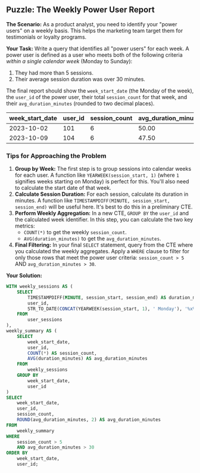 ## Puzzle: The Weekly Power User Report

**The Scenario:** As a product analyst, you need to identify your "power users" on a weekly basis. This helps the marketing team target them for testimonials or loyalty programs.

**Your Task:** Write a query that identifies all "power users" for each week. A power user is defined as a user who meets both of the following criteria *within a single calendar week* (Monday to Sunday):

1. They had more than 5 sessions.
2. Their average session duration was over 30 minutes.

The final report should show the `week_start_date` (the Monday of the week), the `user_id` of the power user, their total `session_count` for that week, and their `avg_duration_minutes` (rounded to two decimal places).

| **week_start_date** | **user_id** | **session_count** | **avg_duration_minutes** |
| ------------------------- | ----------------- | ----------------------- | ------------------------------ |
| 2023-10-02                | 101               | 6                       | 50.00                          |
| 2023-10-09                | 104               | 6                       | 47.50                          |

### Tips for Approaching the Problem

1. **Group by Week:** The first step is to group sessions into calendar weeks for each user. A function like `YEARWEEK(session_start, 1)` (where `1` signifies weeks starting on Monday) is perfect for this. You'll also need to calculate the start date of that week.
2. **Calculate Session Duration:** For each session, calculate its duration in minutes. A function like `TIMESTAMPDIFF(MINUTE, session_start, session_end)` will be useful here. It's best to do this in a preliminary CTE.
3. **Perform Weekly Aggregation:** In a new CTE, `GROUP BY` the `user_id` and the calculated week identifier. In this step, you can calculate the two key metrics:
   * `COUNT(*)` to get the weekly `session_count`.
   * `AVG(duration_minutes)` to get the `avg_duration_minutes`.
4. **Final Filtering:** In your final `SELECT` statement, query from the CTE where you calculated the weekly aggregates. Apply a `WHERE` clause to filter for only those rows that meet the power user criteria: `session_count > 5` AND `avg_duration_minutes > 30`.

**Your Solution:**

```sql
WITH weekly_sessions AS (
    SELECT
        TIMESTAMPDIFF(MINUTE, session_start, session_end) AS duration_minutes,
        user_id,
        STR_TO_DATE(CONCAT(YEARWEEK(session_start, 1), ' Monday'), '%x%v %W') AS week_start_date
    FROM
        user_sessions
),
weekly_summary AS (
    SELECT
        week_start_date,
        user_id,
        COUNT(*) AS session_count,
        AVG(duration_minutes) AS avg_duration_minutes
    FROM
        weekly_sessions
    GROUP BY
        week_start_date,
        user_id
)
SELECT
    week_start_date,
    user_id,
    session_count,
    ROUND(avg_duration_minutes, 2) AS avg_duration_minutes
FROM
    weekly_summary
WHERE
    session_count > 5
    AND avg_duration_minutes > 30
ORDER BY
    week_start_date,
    user_id;
```
